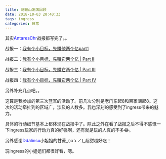 ```yaml
---
title: 马鞍山发牌回顾
date: 2018-10-03 20:40:33
tags: ingress
categories: 日常
---
```


其实<a style="color:blue">AntaresChr</a>战报都写完了。。

战报一：[我有个小目标，先赚他两个亿part1](https://mp.weixin.qq.com/s/A9aKr05Wft9PXUQs2xRoOQ)

战报二：[我有个小目标，先赚它两个亿 | Part II](https://mp.weixin.qq.com/s/m0zPT3rn6jU8VGKKDt3zJQ)

战报三：[我有个小目标，先赚它两个亿 | Part Ⅲ](https://mp.weixin.qq.com/s/jLig80VBblA5GMYaMEq80A)

战报四：[我有个小目标，先赚它两个亿 | Part IV](https://mp.weixin.qq.com/s/2Py6KKlQcJGV_yv9IwW2yw)

另外补充几点吧。。

<!--more-->

这算是我参加的第三次蓝军的活动了。前几次分别是老门东起8和百家湖起8。这次的活动牵扯到的区域广，涉及的人数多。我也深刻的感受到了ingress带来的魅力。

具体的行动细节基本上都体现在战报中了。除此之外在看了战报之后不得不感慨一下ingress玩家的行动力真的好强啊，还有就是玩的人真的不多😂。

另外感谢<a style="color:blue">Ddalinsu</a>小姐姐的甘蔗_(:зゝ∠)\_超甜超好吃！

玩ingress的小姐姐们都很好看，嗯。